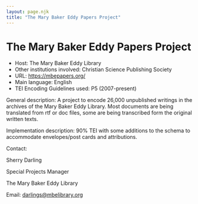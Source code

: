 ```yaml
---
layout: page.njk
title: "The Mary Baker Eddy Papers Project"
---
```

# The Mary Baker Eddy Papers Project




* Host: The Mary Baker Eddy Library
* Other institutions involved:
 Christian Science Publishing Society
* URL: <https://mbepapers.org/>
* Main language: English
* TEI Encoding Guidelines used: P5 (2007-present)



General description: A project to encode 26,000 unpublished writings in the archives of the Mary Baker
 Eddy Library. Most documents are being translated from rtf or doc files, some are
 being transcribed form the original written texts.



Implementation description:
 90% TEI with some additions to the schema to accommodate envelopes/post cards and
 attributions.



Contact:
 



Sherry Darling


Special Projects Manager
 
 The Mary Baker Eddy Library 
 



Email: [darlings@mbelibrary.org](mailto:darlings@mbelibrary.org)





